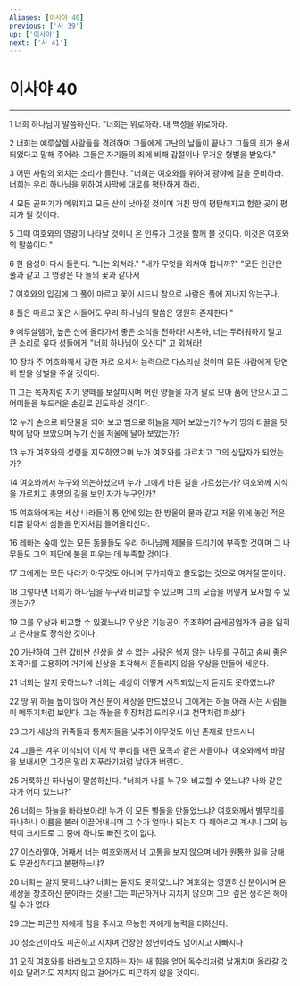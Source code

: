 ```yaml
---
Aliases: [이사야 40]
previous: ['사 39']
up: ['이사야']
next: ['사 41']
---
```

# 이사야 40

***


1 너희 하나님이 말씀하신다. "너희는 위로하라. 내 백성을 위로하라. 

2 너희는 예루살렘 사람들을 격려하며 그들에게 고난의 날들이 끝나고 그들의 죄가 용서되었다고 말해 주어라. 그들은 자기들의 죄에 비해 갑절이나 무거운 형벌을 받았다." 

3 어떤 사람의 외치는 소리가 들린다. "너희는 여호와를 위하여 광야에 길을 준비하라. 너희는 우리 하나님을 위하여 사막에 대로를 평탄하게 하라. 

4 모든 골짜기가 메워지고 모든 산이 낮아질 것이며 거친 땅이 평탄해지고 험한 곳이 평지가 될 것이다. 

5 그때 여호와의 영광이 나타날 것이니 온 인류가 그것을 함께 볼 것이다. 이것은 여호와의 말씀이다." 

6 한 음성이 다시 들린다. "너는 외쳐라." "내가 무엇을 외쳐야 합니까?" "모든 인간은 풀과 같고 그 영광은 다 들의 꽃과 같아서 

7 여호와의 입김에 그 풀이 마르고 꽃이 시드니 참으로 사람은 풀에 지나지 않는구나. 

8 풀은 마르고 꽃은 시들어도 우리 하나님의 말씀은 영원히 존재한다." 

9 예루살렘아, 높은 산에 올라가서 좋은 소식을 전하라! 시온아, 너는 두려워하지 말고 큰 소리로 유다 성들에게 "너희 하나님이 오신다" 고 외쳐라! 

10 장차 주 여호와께서 강한 자로 오셔서 능력으로 다스리실 것이며 모든 사람에게 당연히 받을 상벌을 주실 것이다. 

11 그는 목자처럼 자기 양떼를 보살피시며 어린 양들을 자기 팔로 모아 품에 안으시고 그 어미들을 부드러운 손길로 인도하실 것이다. 

12 누가 손으로 바닷물을 되어 보고 뼘으로 하늘을 재어 보았는가? 누가 땅의 티끌을 됫박에 담아 보았으며 누가 산을 저울에 달아 보았는가? 

13 누가 여호와의 성령을 지도하였으며 누가 여호와를 가르치고 그의 상담자가 되었는가? 

14 여호와께서 누구와 의논하셨으며 누가 그에게 바른 길을 가르쳤는가? 여호와께 지식을 가르치고 총명의 길을 보인 자가 누구인가? 

15 여호와에게는 세상 나라들이 통 안에 있는 한 방울의 물과 같고 저울 위에 놓인 적은 티끌 같아서 섬들을 먼지처럼 들어올리신다. 

16 레바논 숲에 있는 모든 동물들도 우리 하나님께 제물을 드리기에 부족할 것이며 그 나무들도 그의 제단에 불을 피우는 데 부족할 것이다. 

17 그에게는 모든 나라가 아무것도 아니며 무가치하고 쓸모없는 것으로 여겨질 뿐이다. 

18 그렇다면 너희가 하나님을 누구와 비교할 수 있으며 그의 모습을 어떻게 묘사할 수 있겠는가? 

19 그를 우상과 비교할 수 있겠느냐? 우상은 기능공이 주조하여 금세공업자가 금을 입히고 은사슬로 장식한 것이다. 

20 가난하여 그런 값비싼 신상을 살 수 없는 사람은 썩지 않는 나무를 구하고 솜씨 좋은 조각가를 고용하여 거기에 신상을 조각해서 흔들리지 않을 우상을 만들어 세운다. 

21 너희는 알지 못하느냐? 너희는 세상이 어떻게 시작되었는지 듣지도 못하였느냐? 

22 땅 위 하늘 높이 앉아 계신 분이 세상을 만드셨으니 그에게는 하늘 아래 사는 사람들이 메뚜기처럼 보인다. 그는 하늘을 휘장처럼 드리우시고 천막처럼 펴셨다. 

23 그가 세상의 귀족들과 통치자들을 낮추어 아무것도 아닌 존재로 만드시니 

24 그들은 겨우 이식되어 이제 막 뿌리를 내린 묘목과 같은 자들이다. 여호와께서 바람을 보내시면 그것은 말라 지푸라기처럼 날아가 버린다. 

25 거룩하신 하나님이 말씀하신다. "너희가 나를 누구와 비교할 수 있느냐? 나와 같은 자가 어디 있느냐?" 

26 너희는 하늘을 바라보아라! 누가 이 모든 별들을 만들었느냐? 여호와께서 별무리를 하나하나 이름을 불러 이끌어내시며 그 수가 얼마나 되는지 다 헤아리고 계시니 그의 능력이 크시므로 그 중에 하나도 빠진 것이 없다. 

27 이스라엘아, 어째서 너는 여호와께서 네 고통을 보지 않으며 네가 원통한 일을 당해도 무관심하다고 불평하느냐? 

28 너희는 알지 못하느냐? 너희는 듣지도 못하였느냐? 여호와는 영원하신 분이시며 온 세상을 창조하신 분이라는 것을! 그는 피곤하거나 지치지 않으며 그의 깊은 생각은 헤아릴 수가 없다. 

29 그는 피곤한 자에게 힘을 주시고 무능한 자에게 능력을 더하신다. 

30 청소년이라도 피곤하고 지치며 건장한 청년이라도 넘어지고 자빠지나 

31 오직 여호와를 바라보고 의지하는 자는 새 힘을 얻어 독수리처럼 날개치며 올라갈 것이요 달려가도 지치지 않고 걸어가도 피곤하지 않을 것이다.
